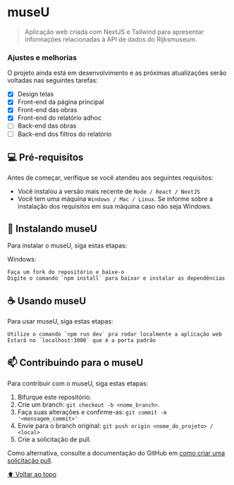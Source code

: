 # museU

> Aplicação web criada com NextJS e Tailwind para apresentar informações relacionadas à API de dados do Rijksmuseum.

### Ajustes e melhorias

O projeto ainda está em desenvolvimento e as próximas atualizações serão voltadas nas seguintes tarefas:

- [x] Design telas
- [x] Front-end da página principal
- [x] Front-end das obras
- [x] Front-end do relatório adhoc
- [ ] Back-end das obras
- [ ] Back-end dos filtros do relatório

## 💻 Pré-requisitos

Antes de começar, verifique se você atendeu aos seguintes requisitos:
* Você instalou a versão mais recente de `Node / React / NextJS`
* Você tem uma máquina `Windows / Mac / Linux`. Se informe sobre a instalação dos requisitos em sua máquina caso não seja Windows.

## 🚀 Instalando museU

Para instalar o museU, siga estas etapas:

Windows:
```
Faça um fork do repositório e baixe-o
Digite o comando `npm install` para baixar e instalar as dependências
```

## ☕ Usando museU

Para usar museU, siga estas etapas:

```
Utilize o comando `npm run dev` pra rodar localmente a aplicação web
Estará no `localhost:3000` que é a porta padrão
```

## 📫 Contribuindo para o museU
<!---Se o seu README for longo ou se você tiver algum processo ou etapas específicas que deseja que os contribuidores sigam, considere a criação de um arquivo CONTRIBUTING.md separado--->
Para contribuir com o museU, siga estas etapas:

1. Bifurque este repositório.
2. Crie um branch: `git checkout -b <nome_branch>`.
3. Faça suas alterações e confirme-as: `git commit -m '<mensagem_commit>'`
4. Envie para o branch original: `git push origin <nome_do_projeto> / <local>`
5. Crie a solicitação de pull.

Como alternativa, consulte a documentação do GitHub em [como criar uma solicitação pull](https://help.github.com/en/github/collaborating-with-issues-and-pull-requests/creating-a-pull-request).


[⬆ Voltar ao topo](#museU)<br>

